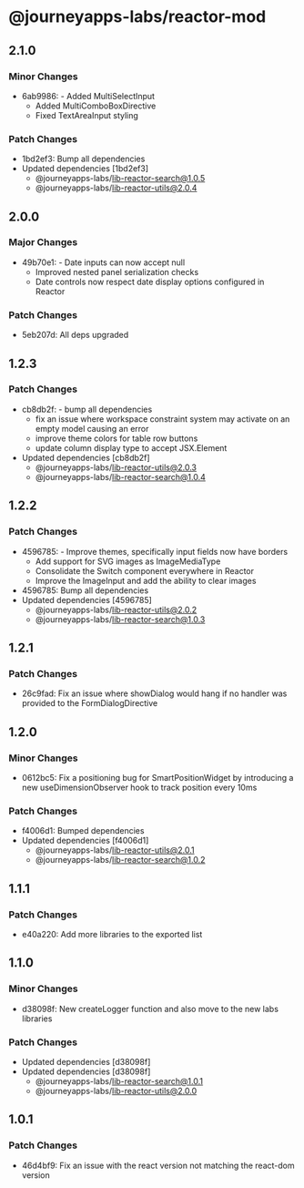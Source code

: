 # @journeyapps-labs/reactor-mod

## 2.1.0

### Minor Changes

- 6ab9986: - Added MultiSelectInput
  - Added MultiComboBoxDirective
  - Fixed TextAreaInput styling

### Patch Changes

- 1bd2ef3: Bump all dependencies
- Updated dependencies [1bd2ef3]
  - @journeyapps-labs/lib-reactor-search@1.0.5
  - @journeyapps-labs/lib-reactor-utils@2.0.4

## 2.0.0

### Major Changes

- 49b70e1: - Date inputs can now accept null
  - Improved nested panel serialization checks
  - Date controls now respect date display options configured in Reactor

### Patch Changes

- 5eb207d: All deps upgraded

## 1.2.3

### Patch Changes

- cb8db2f: - bump all dependencies
  - fix an issue where workspace constraint system may activate on an empty model causing an error
  - improve theme colors for table row buttons
  - update column display type to accept JSX.Element
- Updated dependencies [cb8db2f]
  - @journeyapps-labs/lib-reactor-utils@2.0.3
  - @journeyapps-labs/lib-reactor-search@1.0.4

## 1.2.2

### Patch Changes

- 4596785: - Improve themes, specifically input fields now have borders
  - Add support for SVG images as ImageMediaType
  - Consolidate the Switch component everywhere in Reactor
  - Improve the ImageInput and add the ability to clear images
- 4596785: Bump all dependencies
- Updated dependencies [4596785]
  - @journeyapps-labs/lib-reactor-utils@2.0.2
  - @journeyapps-labs/lib-reactor-search@1.0.3

## 1.2.1

### Patch Changes

- 26c9fad: Fix an issue where showDialog would hang if no handler was provided to the FormDialogDirective

## 1.2.0

### Minor Changes

- 0612bc5: Fix a positioning bug for SmartPositionWidget by introducing a new useDimensionObserver hook to track position every 10ms

### Patch Changes

- f4006d1: Bumped dependencies
- Updated dependencies [f4006d1]
  - @journeyapps-labs/lib-reactor-utils@2.0.1
  - @journeyapps-labs/lib-reactor-search@1.0.2

## 1.1.1

### Patch Changes

- e40a220: Add more libraries to the exported list

## 1.1.0

### Minor Changes

- d38098f: New createLogger function and also move to the new labs libraries

### Patch Changes

- Updated dependencies [d38098f]
- Updated dependencies [d38098f]
  - @journeyapps-labs/lib-reactor-search@1.0.1
  - @journeyapps-labs/lib-reactor-utils@2.0.0

## 1.0.1

### Patch Changes

- 46d4bf9: Fix an issue with the react version not matching the react-dom version
